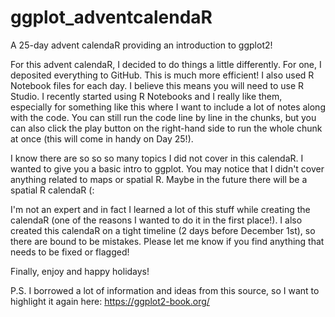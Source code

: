 # ggplot_adventcalendaR
A 25-day advent calendaR providing an introduction to ggplot2!

For this advent calendaR, I decided to do things a little differently. For one, I deposited everything to GitHub. This is much more efficient! I also used R Notebook files for each day. I believe this means you will need to use R Studio. I recently started using R Notebooks and I really like them, especially for something like this where I want to include a lot of notes along with the code. You can still run the code line by line in the chunks, but you can also click the play button on the right-hand side to run the whole chunk at once (this will come in handy on Day 25!).

I know there are so so so many topics I did not cover in this calendaR. I wanted to give you a basic intro to ggplot. You may notice that I didn't cover anything related to maps or spatial R. Maybe in the future there will be a spatial R calendaR (:

I'm not an expert and in fact I learned a lot of this stuff while creating the calendaR (one of the reasons I wanted to do it in the first place!). I also created this calendaR on a tight timeline (2 days before December 1st), so there are bound to be mistakes. Please let me know if you find anything that needs to be fixed or flagged!

Finally, enjoy and happy holidays!

P.S. I borrowed a lot of information and ideas from this source, so I want to highlight it again here: https://ggplot2-book.org/
